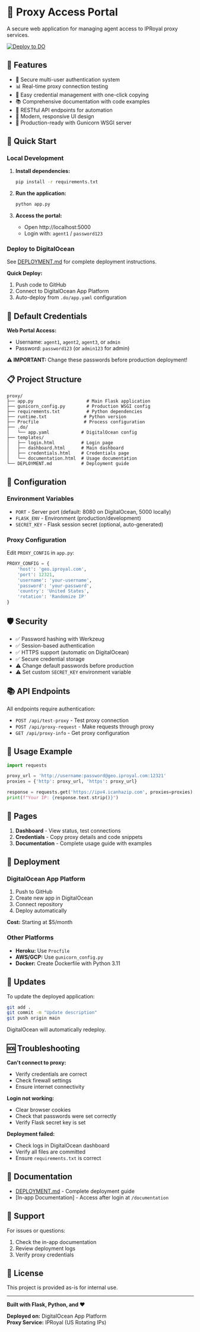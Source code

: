 # 🚀 Proxy Access Portal

A secure web application for managing agent access to IPRoyal proxy services.

[![Deploy to DO](https://www.deploytodo.com/do-btn-blue.svg)](https://cloud.digitalocean.com/apps/new?repo=https://github.com/bbarnes4318/proxy/tree/main)

## 🌟 Features

- 🔐 Secure multi-user authentication system
- 📊 Real-time proxy connection testing
- 🔑 Easy credential management with one-click copying
- 📚 Comprehensive documentation with code examples
- 🎯 RESTful API endpoints for automation
- 🎨 Modern, responsive UI design
- 🚀 Production-ready with Gunicorn WSGI server

## 🏃 Quick Start

### Local Development

1. **Install dependencies:**
   ```bash
   pip install -r requirements.txt
   ```

2. **Run the application:**
   ```bash
   python app.py
   ```

3. **Access the portal:**
   - Open http://localhost:5000
   - Login with: `agent1` / `password123`

### Deploy to DigitalOcean

See [DEPLOYMENT.md](DEPLOYMENT.md) for complete deployment instructions.

**Quick Deploy:**
1. Push code to GitHub
2. Connect to DigitalOcean App Platform
3. Auto-deploy from `.do/app.yaml` configuration

## 🔑 Default Credentials

**Web Portal Access:**
- Username: `agent1`, `agent2`, `agent3`, or `admin`
- Password: `password123` (or `admin123` for admin)

**⚠️ IMPORTANT:** Change these passwords before production deployment!

## 📋 Project Structure

```
proxy/
├── app.py                    # Main Flask application
├── gunicorn_config.py        # Production WSGI config
├── requirements.txt          # Python dependencies
├── runtime.txt              # Python version
├── Procfile                 # Process configuration
├── .do/
│   └── app.yaml            # DigitalOcean config
├── templates/
│   ├── login.html          # Login page
│   ├── dashboard.html      # Main dashboard
│   ├── credentials.html    # Credentials page
│   └── documentation.html  # Usage documentation
└── DEPLOYMENT.md           # Deployment guide
```

## 🔧 Configuration

### Environment Variables

- `PORT` - Server port (default: 8080 on DigitalOcean, 5000 locally)
- `FLASK_ENV` - Environment (production/development)
- `SECRET_KEY` - Flask session secret (optional, auto-generated)

### Proxy Configuration

Edit `PROXY_CONFIG` in `app.py`:

```python
PROXY_CONFIG = {
    'host': 'geo.iproyal.com',
    'port': 12321,
    'username': 'your-username',
    'password': 'your-password',
    'country': 'United States',
    'rotation': 'Randomize IP'
}
```

## 🛡️ Security

- ✅ Password hashing with Werkzeug
- ✅ Session-based authentication
- ✅ HTTPS support (automatic on DigitalOcean)
- ✅ Secure credential storage
- ⚠️ Change default passwords before production
- ⚠️ Set custom `SECRET_KEY` environment variable

## 📚 API Endpoints

All endpoints require authentication:

- `POST /api/test-proxy` - Test proxy connection
- `POST /api/proxy-request` - Make requests through proxy
- `GET /api/proxy-info` - Get proxy configuration

## 🎯 Usage Example

```python
import requests

proxy_url = 'http://username:password@geo.iproyal.com:12321'
proxies = {'http': proxy_url, 'https': proxy_url}

response = requests.get('https://ipv4.icanhazip.com', proxies=proxies)
print(f"Your IP: {response.text.strip()}")
```

## 📱 Pages

1. **Dashboard** - View status, test connections
2. **Credentials** - Copy proxy details and code snippets
3. **Documentation** - Complete usage guide with examples

## 🚀 Deployment

### DigitalOcean App Platform

1. Push to GitHub
2. Create new app in DigitalOcean
3. Connect repository
4. Deploy automatically

**Cost:** Starting at $5/month

### Other Platforms

- **Heroku:** Use `Procfile`
- **AWS/GCP:** Use `gunicorn_config.py`
- **Docker:** Create Dockerfile with Python 3.11

## 🔄 Updates

To update the deployed application:

```bash
git add .
git commit -m "Update description"
git push origin main
```

DigitalOcean will automatically redeploy.

## 🆘 Troubleshooting

**Can't connect to proxy:**
- Verify credentials are correct
- Check firewall settings
- Ensure internet connectivity

**Login not working:**
- Clear browser cookies
- Check that passwords were set correctly
- Verify Flask secret key is set

**Deployment failed:**
- Check logs in DigitalOcean dashboard
- Verify all files are committed
- Ensure `requirements.txt` is correct

## 📖 Documentation

- [DEPLOYMENT.md](DEPLOYMENT.md) - Complete deployment guide
- [In-app Documentation] - Access after login at `/documentation`

## 🤝 Support

For issues or questions:
1. Check the in-app documentation
2. Review deployment logs
3. Verify proxy credentials

## 📄 License

This project is provided as-is for internal use.

---

**Built with Flask, Python, and ❤️**

**Deployed on:** DigitalOcean App Platform  
**Proxy Service:** IPRoyal (US Rotating IPs)
